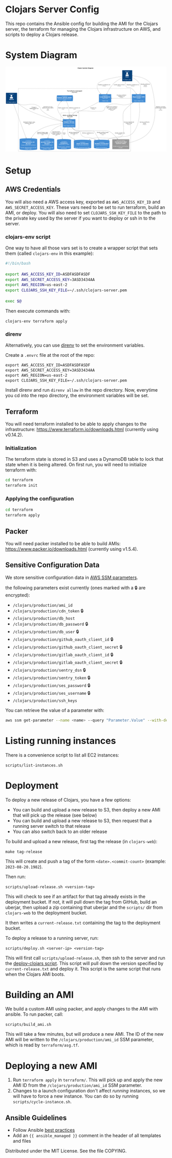 # Clojars Server Config

This repo contains the Ansible config for building the AMI for the
Clojars server, the terraform for managing the Clojars
infrastructure on AWS, and scripts to deploy a Clojars release.

# System Diagram

![System Diagram](./system_diagram.png)

# Setup

## AWS Credentials

You will also need a AWS access key, exported as `AWS_ACCESS_KEY_ID`
and `AWS_SECRET_ACCESS_KEY`. These vars need to be set to run
terraform, build an AMI, or deploy. You will also need to set
`CLOJARS_SSH_KEY_FILE` to the path to the private key used by the
server if you want to deploy or ssh in to the server.

### clojars-env script

One way to have all those vars set is to create a wrapper script that
sets them (called `clojars-env` in this example):

```sh
#!/bin/bash

export AWS_ACCESS_KEY_ID=ASDFASDFASDF
export AWS_SECRET_ACCESS_KEY=3ASD3434AA
export AWS_REGION=us-east-2
export CLOJARS_SSH_KEY_FILE=~/.ssh/clojars-server.pem

exec $@
```

Then execute commands with:

`clojars-env terraform apply` 

### direnv

Alternatively, you can use [direnv](https://direnv.net/) to set 
the environment variables.

Create a `.envrc` file at the root of the repo:

```
export AWS_ACCESS_KEY_ID=ASDFASDFASDF
export AWS_SECRET_ACCESS_KEY=3ASD3434AA
export AWS_REGION=us-east-2
export CLOJARS_SSH_KEY_FILE=~/.ssh/clojars-server.pem
```

Install direnv and run `direnv allow` in the repo directory. Now, 
everytime you cd into the repo directory, the environment variables 
will be set.

## Terraform

You will need terraform installed to be able to apply changes to the
infrastructure: https://www.terraform.io/downloads.html (currently
using v0.14.2).

### Initialization

The terraform state is stored in S3 and uses a DynamoDB table to lock
that state when it is being altered. On first run, you will need to
initialize terraform with:

```sh
cd terraform
terraform init
```
### Applying the configuration

```sh
cd terraform
terraform apply
```

## Packer

You will need packer installed to be able to build AMIs:
https://www.packer.io/downloads.html (currently using v1.5.4).

## Sensitive Configuration Data

We store sensitive configuration data in [AWS SSM parameters](https://docs.aws.amazon.com/systems-manager/latest/userguide/systems-manager-parameter-store.html).

the following parameters exist currently (ones marked with a 🔒 are encrypted):

- `/clojars/production/ami_id`
- `/clojars/production/cdn_token` 🔒
- `/clojars/production/db_host`
- `/clojars/production/db_password` 🔒
- `/clojars/production/db_user` 🔒
- `/clojars/production/github_oauth_client_id` 🔒
- `/clojars/production/github_oauth_client_secret` 🔒
- `/clojars/production/gitlab_oauth_client_id` 🔒
- `/clojars/production/gitlab_oauth_client_secret` 🔒
- `/clojars/production/sentry_dsn` 🔒
- `/clojars/production/sentry_token` 🔒
- `/clojars/production/ses_password` 🔒
- `/clojars/production/ses_username` 🔒
- `/clojars/production/ssh_keys`

You can retrieve the value of a parameter with:

``` sh
aws ssm get-parameter --name <name> --query "Parameter.Value" --with-decryption
```


# Listing running instances

There is a convenience script to list all EC2 instances:

`scripts/list-instances.sh`

# Deployment

To deploy a new release of Clojars, you have a few options:

- You can build and upload a new release to S3, then deploy a new AMI
  that will pick up the release (see below)
- You can build and upload a new release to S3, then request that a
  running server switch to that release
- You can also switch back to an older release

To build and upload a new release, first tag the release (in `clojars-web`):

`make tag-release`

This will create and push a tag of the form `<date>.<commit-count>` (example: `2023-08-20.1982`).

Then run:

`scripts/upload-release.sh <version-tag>`

This will check to see if an artifact for that tag already exists in
the deployment bucket. If not, it will pull down the tag from GitHub,
build an uberjar, then upload a zip containing that uberjar and the
`scripts/` dir from `clojars-web` to the deployment bucket. 

It then writes a `current-release.txt` containing the tag to the
deployment bucket.

To deploy a release to a running server, run:

`scripts/deploy.sh <server-ip> <version-tag>`

This will first call `scripts/upload-release.sh`, then ssh to the
server and run the [deploy-clojars
script](./aws-ansible/roles/clojars/files/bing-scripts/deploy-clojars). This
script will pull down the version specified by `current-release.txt`
and deploy it. This script is the same script that runs when the
Clojars AMI boots.

# Building an AMI

We build a custom AMI using packer, and apply changes to the AMI with
ansible. To run packer, call:

`scripts/build_ami.sh`

This will take a few minutes, but will produce a new AMI. The ID of the new AMI
will be written to the `/clojars/production/ami_id` SSM parameter, which is read by `terraform/asg.tf`.

# Deploying a new AMI

1. Run `terraform apply` in `terraform/`. This will pick up and apply the new
   AMI ID from the `/clojars/production/ami_id` SSM parameter.
2. Changes to a launch configuration don't affect *running* instances, so we will
   have to force a new instance. You can do so by running 
   `scripts/cycle-instance.sh`.
   

## Ansible Guidelines

* Follow Ansible [best
  practices](http://docs.ansible.com/ansible/playbooks_best_practices.html)
* Add an `{{ ansible_managed }}` comment in the header of all templates and files


Distributed under the MIT License. See the file COPYING.

